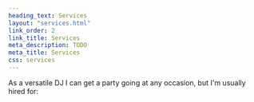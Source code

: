 ```yaml
---
heading_text: Services
layout: "services.html"
link_order: 2
link_title: Services
meta_description: TODO
meta_title: Services
css: services
---
```


As a versatile DJ I can get a party going at any occasion, but I'm usually hired for:
